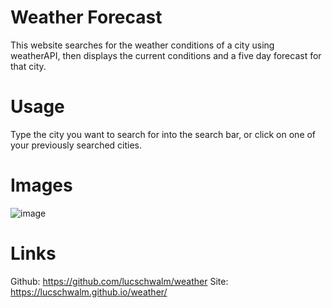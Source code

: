 # Weather Forecast
This website searches for the weather conditions of a city using weatherAPI, then displays the current conditions and a five day forecast for that city.

# Usage
Type the city you want to search for into the search bar, or click on one of your previously searched cities.

# Images
![image](https://github.com/lucschwalm/weather/assets/130501111/d722086b-cf9b-475a-903d-17c9711a3f75)

# Links
Github: https://github.com/lucschwalm/weather
Site: https://lucschwalm.github.io/weather/
